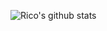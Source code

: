 ![Rico's github stats](https://github-readme-stats.vercel.app/api?username=Liquid72&show_icons=true&theme=radical)
